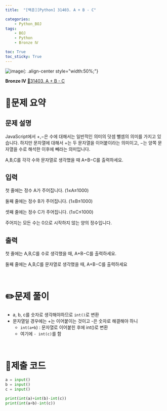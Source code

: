 ```yaml
---
title:  "[백준][Python] 31403. A + B - C" 

categories: 
    - Python_BOJ
tags: 
    - BOJ
    - Python
    - Bronze Ⅳ

toc: True
toc_sticky: True
---
```

![image](https://github.com/user-attachments/assets/32319fe8-99e9-4031-b5d1-9f1909b510dc){: .align-center style="width:50%;"}

**Bronze Ⅳ** 
[🔗31403. A + B - C](https://www.acmicpc.net/problem/31403)

# 📝문제 요약
## 문제 설명
JavaScript에서 +,−은 수에 대해서는 일반적인 의미의 덧셈 뺄셈의 의미를 가지고 있습니다. 하지만 문자열에 대해서 +는 두 문자열을 이어붙이라는 의미이고, −는 양쪽 문자열을 수로 해석한 이후에 빼라는 의미입니다.

A,B,C를 각각 수와 문자열로 생각했을 때 A+B−C를 출력하세요.

## 입력
첫 줄에는 정수 A가 주어집니다. (1≤A≤1000)

둘째 줄에는 정수 B가 주어집니다. (1≤B≤1000)

셋째 줄에는 정수 C가 주어집니다. (1≤C≤1000)

주어지는 모든 수는 0으로 시작하지 않는 양의 정수입니다.

## 출력
첫 줄에는 A,B,C를 수로 생각했을 때, A+B−C를 출력하세요.

둘째 줄에는 A,B,C를 문자열로 생각했을 때, A+B−C를 출력하세요


<br>

# ✏️문제 풀이
- a, b, c를 숫자로 생각해야하므로 `int()`로 변환
- 문자열일 경우에는 +는 이어붙이는 것이고 -은 숫자로 해결해야 하니
    - `int(a+b`) : 문자열로 이어붙힌 후에 int()로 변환
    - 여기에 `- int(c)`를 함

<br>

# 💯제출 코드
```python
a = input()
b = input()
c = input()

print(int(a)+int(b)-int(c))
print(int(a+b)-int(c))
```